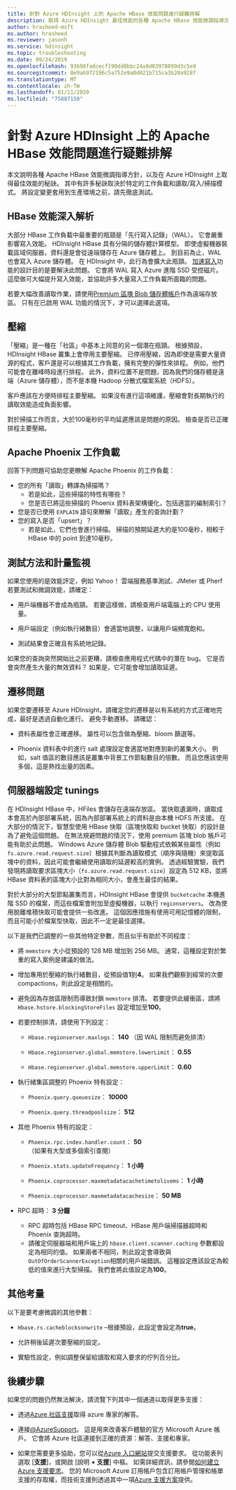 ```yaml
---
title: 針對 Azure HDInsight 上的 Apache HBase 效能問題進行疑難排解
description: 取得 Azure HDInsight 最佳效能的各種 Apache HBase 效能微調指導方針和秘訣。
author: hrasheed-msft
ms.author: hrasheed
ms.reviewer: jasonh
ms.service: hdinsight
ms.topic: troubleshooting
ms.date: 09/24/2019
ms.openlocfilehash: 93698fadcecf190dd8bbc24a9d03978899d3c5e9
ms.sourcegitcommit: 8e9a6972196c5a752e9a0d021b715ca3b20a928f
ms.translationtype: MT
ms.contentlocale: zh-TW
ms.lasthandoff: 01/11/2020
ms.locfileid: "75887150"
---
```

# <a name="troubleshoot-apache-hbase-performance-issues-on-azure-hdinsight"></a>針對 Azure HDInsight 上的 Apache HBase 效能問題進行疑難排解

本文說明各種 Apache HBase 效能微調指導方針，以及在 Azure HDInsight 上取得最佳效能的秘訣。 其中有許多秘訣取決於特定的工作負載和讀取/寫入/掃描模式。 將設定變更套用到生產環境之前，請先徹底測試。

## <a name="hbase-performance-insights"></a>HBase 效能深入解析

大部分 HBase 工作負載中最重要的瓶頸是「先行寫入記錄」（WAL）。 它會嚴重影響寫入效能。 HDInsight HBase 具有分隔的儲存體計算模型。 即使虛擬機器裝載區域伺服器，資料還是會從遠端儲存在 Azure 儲存體上。 到目前為止，WAL 也會寫入 Azure 儲存體。 在 HDInsight 中，此行為會擴大此瓶頸。 [加速寫入](./apache-hbase-accelerated-writes.md)功能的設計目的是要解決此問題。 它會將 WAL 寫入 Azure 進階 SSD 受控磁片。 這麼做可大幅提升寫入效能，並協助許多大量寫入工作負載所面臨的問題。

若要大幅改善讀取作業，請使用[Premium 區塊 Blob 儲存體帳戶](https://azure.microsoft.com/blog/azure-premium-block-blob-storage-is-now-generally-available/)作為遠端存放區。 只有在已啟用 WAL 功能的情況下，才可以選擇此選項。

## <a name="compaction"></a>壓縮

「壓縮」是一種在「社區」中基本上同意的另一個潛在瓶頸。 根據預設，HDInsight HBase 叢集上會停用主要壓縮。 已停用壓縮，因為即使是需要大量資源的程式，客戶還是可以根據其工作負載，擁有完整的彈性來排程。 例如，他們可能會在離峰時段進行排程。 此外，資料位置不是問題，因為我們的儲存體是遠端（Azure 儲存體），而不是本機 Hadoop 分散式檔案系統（HDFS）。

客戶應該在方便時排程主要壓縮。 如果沒有進行這項維護，壓縮會對長期執行的讀取效能造成負面影響。

對於掃描工作而言，大於100毫秒的平均延遲應該是問題的原因。 檢查是否已正確排程主要壓縮。

## <a name="apache-phoenix-workload"></a>Apache Phoenix 工作負載

回答下列問題可協助您更瞭解 Apache Phoenix 的工作負載：

* 您的所有「讀取」轉譯為掃描嗎？
    * 若是如此，這些掃描的特性有哪些？
    * 您是否已將這些掃描的 Phoenix 資料表架構優化，包括適當的編制索引？
* 您是否已使用 `EXPLAIN` 語句來瞭解「讀取」產生的查詢計劃？
* 您的寫入是否「upsert」？
    * 若是如此，它們也會進行掃描。 掃描的預期延遲大約是100毫秒，相較于 HBase 中的 point 到達10毫秒。  

## <a name="test-methodology-and-metrics-monitoring"></a>測試方法和計量監視

如果您使用的是效能評定，例如 Yahoo！ 雲端服務基準測試、JMeter 或 Pherf 若要測試和微調效能，請確定：

- 用戶端機器不會成為瓶頸。 若要這樣做，請檢查用戶端電腦上的 CPU 使用量。

- 用戶端設定（例如執行緒數目）會適當地調整，以讓用戶端頻寬飽和。

- 測試結果會正確且有系統地記錄。

如果您的查詢突然開始比之前更糟，請檢查應用程式代碼中的潛在 bug。 它是否會突然產生大量的無效資料？ 如果是，它可能會增加讀取延遲。

## <a name="migration-issues"></a>遷移問題

如果您要遷移至 Azure HDInsight，請確定您的遷移是以有系統的方式正確地完成，最好是透過自動化進行。 避免手動遷移。 請確認：

- 資料表屬性會正確遷移。 屬性可以包含做為壓縮、bloom 篩選等。

- Phoenix 資料表中的進行 salt 處理設定會適當地對應到新的叢集大小。 例如，salt 值區的數目應該是叢集中背景工作節點數目的倍數。 而且您應該使用多個，這是熱找出量的因素。

## <a name="server-side-configuration-tunings"></a>伺服器端設定 tunings

在 HDInsight HBase 中，HFiles 會儲存在遠端存放區。 當快取遺漏時，讀取成本會高於內部部署系統，因為內部部署系統上的資料是由本機 HDFS 所支援。 在大部分的情況下，智慧型使用 HBase 快取（區塊快取和 bucket 快取）的設計是為了避免這個問題。 在無法規避問題的情況下，使用 premium 區塊 blob 帳戶可能有助於此問題。 Windows Azure 儲存體 Blob 驅動程式依賴某些屬性（例如 `fs.azure.read.request.size`）根據其判斷為讀取模式（順序與隨機）來提取區塊中的資料，因此可能會繼續使用讀取的延遲較高的實例。 透過經驗實驗，我們發現將讀取要求區塊大小（`fs.azure.read.request.size`）設定為 512 KB，並將 HBase 資料表的區塊大小比對為相同大小，會產生最佳的結果。

對於大部分的大型節點叢集而言，HDInsight HBase 會提供 `bucketcache` 本機進階 SSD 的檔案，而這些檔案會附加至虛擬機器，以執行 `regionservers`。 改為使用脫離堆積快取可能會提供一些改進。 這個因應措施有使用可用記憶體的限制，而且可能小於檔案型快取，因此不一定是最佳選擇。

以下是我們已調整的一些其他特定參數，而且似乎有助於不同程度：

- 將 `memstore` 大小從預設的 128 MB 增加到 256 MB。 通常，這種設定對於繁重的寫入案例是建議的做法。

- 增加專用於壓縮的執行緒數目，從預設值**1**到**4**。 如果我們觀察到經常的次要 compactions，則此設定是相關的。

- 避免因為存放區限制而導致封鎖 `memstore` 排清。 若要提供此緩衝區，請將 `Hbase.hstore.blockingStoreFiles` 設定增加至**100**。

- 若要控制排清，請使用下列設定：

    - `Hbase.regionserver.maxlogs`： **140** （因 WAL 限制而避免排清）

    - `Hbase.regionserver.global.memstore.lowerLimit`： **0.55**

    - `Hbase.regionserver.global.memstore.upperLimit`： **0.60**

- 執行緒集區調整的 Phoenix 特有設定：

    - `Phoenix.query.queuesize`： **10000**

    - `Phoenix.query.threadpoolsize`： **512**

- 其他 Phoenix 特有的設定：

    - `Phoenix.rpc.index.handler.count`： **50** （如果有大型或多個索引查閱）

    - `Phoenix.stats.updateFrequency`： **1 小時**

    - `Phoenix.coprocessor.maxmetadatacachetimetolivems`： **1 小時**

    - `Phoenix.coprocessor.maxmetadatacachesize`： **50 MB**

- RPC 超時： **3 分鐘**

   - RPC 超時包括 HBase RPC timeout、HBase 用戶端掃描器超時和 Phoenix 查詢超時。 
   - 請確定伺服器端和用戶端上的 `hbase.client.scanner.caching` 參數都設定為相同的值。 如果兩者不相同，則此設定會導致與 `OutOfOrderScannerException`相關的用戶端錯誤。 這種設定應該設定為較低的值來進行大型掃描。 我們會將此值設定為**100**。

## <a name="other-considerations"></a>其他考量

以下是要考慮微調的其他參數：

- `Hbase.rs.cacheblocksonwrite` –根據預設，此設定會設定為**true**。

- 允許稍後延遲次要壓縮的設定。

- 實驗性設定，例如調整保留給讀取和寫入要求的佇列百分比。

## <a name="next-steps"></a>後續步驟

如果您的問題仍然無法解決，請流覽下列其中一個通道以取得更多支援：

- 透過[Azure 社區支援](https://azure.microsoft.com/support/community/)取得 azure 專家的解答。

- 連接[@AzureSupport](https://twitter.com/azuresupport)。 這是用來改善客戶體驗的官方 Microsoft Azure 帳戶。 它會將 Azure 社區連接到正確的資源：解答、支援和專家。

- 如果您需要更多協助，您可以從[Azure 入口網站](https://portal.azure.com/?#blade/Microsoft_Azure_Support/HelpAndSupportBlade/)提交支援要求。 從功能表列選取 [**支援**]，或開啟 [說明 **+ 支援**] 中樞。 如需詳細資訊，請參閱[如何建立 Azure 支援要求](https://docs.microsoft.com/azure/azure-portal/supportability/how-to-create-azure-support-request)。 您的 Microsoft Azure 訂用帳戶包含訂用帳戶管理和帳單支援的存取權，而技術支援則透過其中一項[Azure 支援方案](https://azure.microsoft.com/support/plans/)提供。
